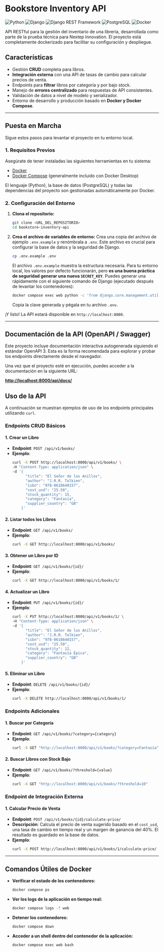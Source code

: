 # Bookstore Inventory API

![Python](https://img.shields.io/badge/Python-3.11-3776AB?style=for-the-badge&logo=python)
![Django](https://img.shields.io/badge/Django-4.2-092E20?style=for-the-badge&logo=django)
![Django REST Framework](https://img.shields.io/badge/DRF-3.14-A30000?style=for-the-badge&logo=django)
![PostgreSQL](https://img.shields.io/badge/PostgreSQL-15-4169E1?style=for-the-badge&logo=postgresql)
![Docker](https://img.shields.io/badge/Docker-24-2496ED?style=for-the-badge&logo=docker)

API RESTful para la gestión del inventario de una librería, desarrollada como parte de la prueba técnica para Nextep Innovation. El proyecto está completamente dockerizado para facilitar su configuración y despliegue.

## Características

-   Gestión **CRUD** completa para libros.
-   **Integración externa** con una API de tasas de cambio para calcular precios de venta.
-   Endpoints para **filtrar** libros por categoría y por bajo stock.
-   Manejo de **errores centralizado** para respuestas de API consistentes.
-   Validación de datos a nivel de modelo y serializador.
-   Entorno de desarrollo y producción basado en **Docker y Docker Compose**.

---

## Puesta en Marcha

Sigue estos pasos para levantar el proyecto en tu entorno local.

### **1. Requisitos Previos**

Asegúrate de tener instaladas las siguientes herramientas en tu sistema:

-   [Docker](https://www.docker.com/get-started)
-   [Docker Compose](https://docs.docker.com/compose/install/) (generalmente incluido con Docker Desktop)

El lenguaje (Python), la base de datos (PostgreSQL) y todas las dependencias del proyecto son gestionadas automáticamente por Docker.

### **2. Configuración del Entorno**

1.  **Clona el repositorio:**
    ```bash
    git clone <URL_DEL_REPOSITORIO>
    cd bookstore-inventory-api
    ```

2.  **Crea el archivo de variables de entorno:**
    Crea una copia del archivo de ejemplo `.env.example` y renómbrala a `.env`. Este archivo es crucial para configurar la base de datos y la seguridad de Django.
    ```bash
    cp .env.example .env
    ```
    El archivo `.env.example` muestra la estructura necesaria. Para tu entorno local, los valores por defecto funcionarán, pero **es una buena práctica de seguridad generar una nueva `SECRET_KEY`**. Puedes generar una rápidamente con el siguiente comando de Django (ejecutado después de levantar los contenedores):
    ```bash
    docker compose exec web python -c 'from django.core.management.utils import get_random_secret_key; print(get_random_secret_key())'
    ```
    Copia la clave generada y pégala en tu archivo `.env`.

¡Y listo! La API estará disponible en `http://localhost:8000`.

---

## Documentación de la API (OpenAPI / Swagger)

Este proyecto incluye documentación interactiva autogenerada siguiendo el estándar OpenAPI 3. Esta es la forma recomendada para explorar y probar los endpoints directamente desde el navegador.

Una vez que el proyecto esté en ejecución, puedes acceder a la documentación en la siguiente URL:

**[http://localhost:8000/api/docs/](http://localhost:8000/api/docs/)**

## Uso de la API

A continuación se muestran ejemplos de uso de los endpoints principales utilizando `curl`.

### **Endpoints CRUD Básicos**

#### 1. Crear un Libro

-   **Endpoint**: `POST /api/v1/books/`
-   **Ejemplo**:
    ```bash
    curl -X POST http://localhost:8000/api/v1/books/ \
    -H "Content-Type: application/json" \
    -d '{
          "title": "El Señor de los Anillos",
          "author": "J.R.R. Tolkien",
          "isbn": "978-0618640157",
          "cost_usd": "25.50",
          "stock_quantity": 15,
          "category": "Fantasía",
          "supplier_country": "GB"
        }'
    ```

#### 2. Listar todos los Libros

-   **Endpoint**: `GET /api/v1/books/`
-   **Ejemplo**:
    ```bash
    curl -X GET http://localhost:8000/api/v1/books/
    ```

#### 3. Obtener un Libro por ID

-   **Endpoint**: `GET /api/v1/books/{id}/`
-   **Ejemplo**:
    ```bash
    curl -X GET http://localhost:8000/api/v1/books/1/
    ```

#### 4. Actualizar un Libro

-   **Endpoint**: `PUT /api/v1/books/{id}/`
-   **Ejemplo**:
    ```bash
    curl -X PUT http://localhost:8000/api/v1/books/1/ \
    -H "Content-Type: application/json" \
    -d '{
          "title": "El Señor de los Anillos",
          "author": "J.R.R. Tolkien",
          "isbn": "978-0618640157",
          "cost_usd": "25.50",
          "stock_quantity": 12,
          "category": "Fantasía Épica",
          "supplier_country": "GB"
        }'
    ```

#### 5. Eliminar un Libro

-   **Endpoint**: `DELETE /api/v1/books/{id}/`
-   **Ejemplo**:
    ```bash
    curl -X DELETE http://localhost:8000/api/v1/books/1/
    ```

### **Endpoints Adicionales**

#### 1. Buscar por Categoría

-   **Endpoint**: `GET /api/v1/books/?category={category}`
-   **Ejemplo**:
    ```bash
    curl -X GET "http://localhost:8000/api/v1/books/?category=Fantasía"
    ```

#### 2. Buscar Libros con Stock Bajo

-   **Endpoint**: `GET /api/v1/books/?threshold={value}`
-   **Ejemplo**:
    ```bash
    curl -X GET "http://localhost:8000/api/v1/books/?threshold=10"
    ```

### **Endpoint de Integración Externa**

#### 1. Calcular Precio de Venta

-   **Endpoint**: `POST /api/v1/books/{id}/calculate-price/`
-   **Descripción**: Calcula el precio de venta sugerido basado en el `cost_usd`, una tasa de cambio en tiempo real y un margen de ganancia del 40%. El resultado es guardado en la base de datos.
-   **Ejemplo**:
    ```bash
    curl -X POST http://localhost:8000/api/v1/books/1/calculate-price/
    ```

---

## Comandos Útiles de Docker

-   **Verificar el estado de los contenedores:**
    ```bash
    docker compose ps
    ```
-   **Ver los logs de la aplicación en tiempo real:**
    ```bash
    docker compose logs -f web
    ```
-   **Detener los contenedores:**
    ```bash
    docker compose down
    ```
-   **Acceder a un shell dentro del contenedor de la aplicación:**
    ```bash
    docker compose exec web bash
    ```